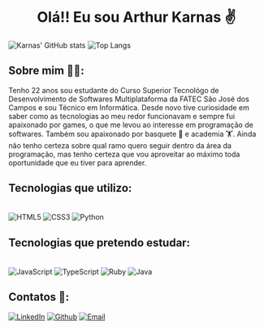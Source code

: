 
<strong><h1 align="center">Olá!! Eu sou Arthur Karnas ✌️</h1></strong>

![Karnas' GitHub stats](https://github-readme-stats.vercel.app/api?username=Karnas01&show_icons=true&theme=tokyonight)
![Top Langs](https://github-readme-stats.vercel.app/api/top-langs/?username=Karnas01&layout=compact&theme=tokyonight)

## Sobre mim 🙋‍♂️:

Tenho 22 anos sou estudante do Curso Superior Tecnológo de Desenvolvimento de Softwares Multiplataforma da FATEC São José dos Campos e sou Técnico em Informática.
Desde novo tive curiosidade em saber como as tecnologias ao meu redor funcionavam e sempre fui apaixonado por games, o que me levou ao interesse em programação de softwares. Também sou apaixonado por basquete 🏀 e academia 🏋️.
Ainda não tenho certeza sobre qual ramo quero seguir dentro da área da programação, mas tenho certeza que vou aproveitar ao máximo toda oportunidade que eu tiver para aprender. 

## Tecnologias que utilizo:

<div style="display: inline_block"><br/>
    <img align="center" alt="HTML5" src="https://img.shields.io/badge/HTML5-E34F26?style=for-the-badge&logo=html5&logoColor=white"/>
    <img align="center" alt="CSS3" src="https://img.shields.io/badge/CSS3-1572B6?style=for-the-badge&logo=css3&logoColor=white"/>
    <img align="center" alt="Python" src="https://img.shields.io/badge/Python-14354C?style=for-the-badge&logo=python&logoColor=white"/>
</div>

## Tecnologias que pretendo estudar:

<div style="display: inline_block"><br/>
    <img align="center" alt="JavaScript" src="https://img.shields.io/badge/JavaScript-F7DF1E?style=for-the-badge&logo=javascript&logoColor=black"/>
    <img align="center" alt="TypeScript" src="https://img.shields.io/badge/TypeScript-007ACC?style=for-the-badge&logo=typescript&logoColor=white"/>
    <img align="center" alt="Ruby" src="https://img.shields.io/badge/Ruby-CC342D?style=for-the-badge&logo=ruby&logoColor=white"/>
    <img align="center" alt="Java" src="https://img.shields.io/badge/Java-ED8B00?style=for-the-badge&logo=openjdk&logoColor=white"/>
</div>

## Contatos 📧:

[![LinkedIn](https://img.shields.io/badge/LinkedIn-0077B5?style=for-the-badge&logo=linkedin&logoColor=white)](https://www.linkedin.com/in/arthur-karnas-da-rocha-b90433271/)
[![Github](https://img.shields.io/badge/GitHub-100000?style=for-the-badge&logo=github&logoColor=white)](https://github.com/Karnas01/)
[![Email](https://img.shields.io/badge/Gmail-D14836?style=for-the-badge&logo=gmail&logoColor=white)](mailto:arthur.karnas@gmail.com)

